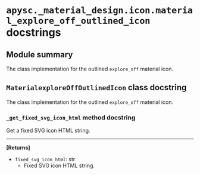 # `apysc._material_design.icon.material_explore_off_outlined_icon` docstrings

## Module summary

The class implementation for the outlined `explore_off` material icon.

## `MaterialexploreOffOutlinedIcon` class docstring

The class implementation for the outlined `explore_off` material icon.

### `_get_fixed_svg_icon_html` method docstring

Get a fixed SVG icon HTML string.<hr>

**[Returns]**

- `fixed_svg_icon_html`: str
  - Fixed SVG icon HTML string.